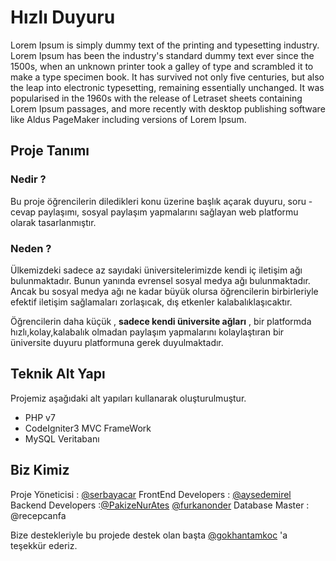 # Hızlı Duyuru

Lorem Ipsum is simply dummy text of the printing and typesetting industry. Lorem Ipsum has been the industry's standard dummy text ever since the 1500s, when an unknown printer took a galley of type and scrambled it to make a type specimen book. It has survived not only five centuries, but also the leap into electronic typesetting, remaining essentially unchanged. It was popularised in the 1960s with the release of Letraset sheets containing Lorem Ipsum passages, and more recently with desktop publishing software like Aldus PageMaker including versions of Lorem Ipsum.
## Proje Tanımı
### Nedir ?

  Bu proje öğrencilerin diledikleri konu üzerine başlık açarak duyuru, soru - cevap paylaşımı, sosyal paylaşım yapmalarını sağlayan web platformu olarak tasarlanmıştır.

### Neden ?

  Ülkemizdeki sadece az sayıdaki üniversitelerimizde kendi iç iletişim ağı bulunmaktadır. Bunun yanında evrensel sosyal medya ağı bulunmaktadır. Ancak bu sosyal medya ağı ne kadar büyük olursa öğrencilerin birbirleriyle efektif iletişim sağlamaları zorlaşıcak, dış etkenler kalabalıklaşıcaktır. 

  Öğrencilerin daha küçük , __sadece kendi üniversite ağları__ , bir platformda hızlı,kolay,kalabalık olmadan paylaşım yapmalarını kolaylaştıran bir üniversite duyuru platformuna gerek duyulmaktadır.

## Teknik Alt Yapı
  Projemiz aşağıdaki alt yapıları kullanarak oluşturulmuştur.

- PHP v7
- CodeIgniter3 MVC FrameWork
- MySQL Veritabanı

## Biz Kimiz
	
  Proje Yöneticisi : [@serbayacar](https://github.com/serbayacar)
  FrontEnd Developers : [@aysedemirel](https://github.com/aysedemirel)
  Backend Developers :[@PakizeNurAtes](https://github.com/PakizeNurAtes)
                      [@furkanonder](https://github.com/furkanonder)
  Database Master : @recepcanfa

Bize destekleriyle bu projede destek olan başta [@gokhantamkoc](https://github.com/gokhantamkoc) 'a teşekkür ederiz.
